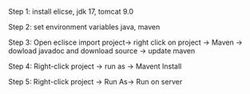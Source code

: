 Step 1: install elicse, jdk 17, tomcat 9.0

Step 2: set environment variables java, maven

Step 3: Open eclisce import project-> right click on project -> Maven -> dowload javadoc and download source -> update maven

Step 4: Right-click project -> run as -> Mavent Install

Step 5: Right-click project -> Run As-> Run on server
